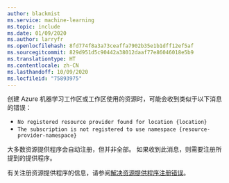 ```yaml
---
author: blackmist
ms.service: machine-learning
ms.topic: include
ms.date: 01/09/2020
ms.author: larryfr
ms.openlocfilehash: 8fd774f8a3a73ceaffa7902b35e1b1dff12ef5af
ms.sourcegitcommit: 829d951d5c90442a38012daaf77e86046018e5b9
ms.translationtype: HT
ms.contentlocale: zh-CN
ms.lasthandoff: 10/09/2020
ms.locfileid: "75893975"
---
```

创建 Azure 机器学习工作区或工作区使用的资源时，可能会收到类似于以下消息的错误：

* `No registered resource provider found for location {location}`
* `The subscription is not registered to use namespace {resource-provider-namespace}`

大多数资源提供程序会自动注册，但并非全部。 如果收到此消息，则需要注册所提到的提供程序。

有关注册资源提供程序的信息，请参阅[解决资源提供程序注册错误](../articles/azure-resource-manager/templates/error-register-resource-provider.md)。
